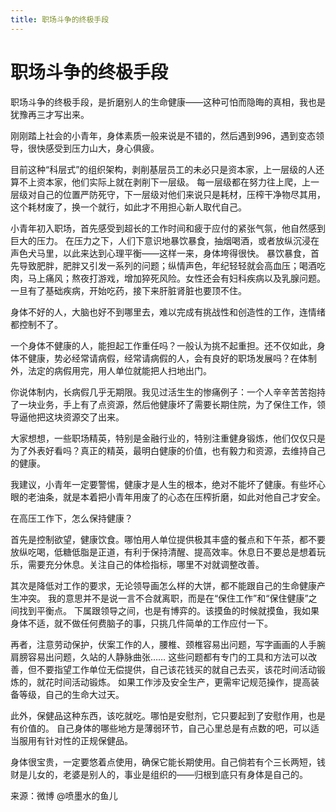 ```yaml
---
title: 职场斗争的终极手段
---
```

# 职场斗争的终极手段

职场斗争的终极手段，是折磨别人的生命健康——这种可怕而隐晦的真相，我也是犹豫再三才写出来。  

刚刚踏上社会的小青年，身体素质一般来说是不错的，然后遇到996，遇到变态领导，很快感受到压力山大，身心俱疲。  

目前这种“科层式”的组织架构，剥削基层员工的未必只是资本家，上一层级的人还算不上资本家，他们实际上就在剥削下一层级。
每一层级都在努力往上爬，上一层级对自己的位置严防死守，下一层级对他们来说只是耗材，压榨干净物尽其用，这个耗材废了，换一个就行，如此才不用担心新人取代自己。  

小青年初入职场，首先感受到超长的工作时间和疲于应付的紧张气氛，他自然感到巨大的压力。
在压力之下，人们下意识地暴饮暴食，抽烟喝酒，或者放纵沉浸在声色犬马里，以此来达到心理平衡——这样一来，身体垮得很快。
暴饮暴食，首先导致肥胖，肥胖又引发一系列的问题；纵情声色，年纪轻轻就会高血压；喝酒吃肉，马上痛风；熬夜打游戏，增加猝死风险。女性还会有妇科疾病以及乳腺问题。
一旦有了基础疾病，开始吃药，接下来肝脏肾脏也要顶不住。  

身体不好的人，大脑也好不到哪里去，难以完成有挑战性和创造性的工作，连情绪都控制不了。  

一个身体不健康的人，能担起工作重任吗？一般认为挑不起重担。还不仅如此，身体不健康，势必经常请病假，经常请病假的人，会有良好的职场发展吗？在体制外，法定的病假用完，用人单位就能把人扫地出门。

你说体制内，长病假几乎无期限。我见过活生生的惨痛例子：一个人辛辛苦苦抱持了一块业务，手上有了点资源，然后他健康坏了需要长期住院，为了保住工作，领导逼他把这块资源交了出来。

大家想想，一些职场精英，特别是金融行业的，特别注重健身锻炼，他们仅仅只是为了外表好看吗？真正的精英，最明白健康的价值，也有毅力和资源，去维持自己的健康。

我建议，小青年一定要警惕，健康才是人生的根本，绝对不能坏了健康。有些坏心眼的老油条，就是本着把小青年用废了的心态在压榨折磨，如此对他自己才安全。

在高压工作下，怎么保持健康？

首先是控制欲望，健康饮食。哪怕用人单位提供极其丰盛的餐点和下午茶，都不要放纵吃喝，低糖低脂是正道，有利于保持清醒、提高效率。休息日不要总是想着玩乐，需要充分休息。关注自己的体检指标，哪里不对就调整改善。

其次是降低对工作的要求，无论领导画怎么样的大饼，都不能跟自己的生命健康产生冲突。
我的意思并不是说一言不合就离职，而是在“保住工作”和“保住健康”之间找到平衡点。
下属跟领导之间，也是有博弈的。该摸鱼的时候就摸鱼，我如果身体不适，就不做任何费脑子的事，只挑几件简单的工作应付一下。

再者，注意劳动保护，伏案工作的人，腰椎、颈椎容易出问题，写字画画的人手腕肩膀容易出问题，久站的人静脉曲张……
这些问题都有专门的工具和方法可以改善，但不要指望工作单位无偿提供，自己该花钱买的就自己去买，该花时间活动锻炼的，就花时间活动锻炼。
如果工作涉及安全生产，更需牢记规范操作，提高装备等级，自己的生命大过天。

此外，保健品这种东西，该吃就吃。哪怕是安慰剂，它只要起到了安慰作用，也是有价值的。
自己身体的哪些地方是薄弱环节，自己心里总是有点数的吧，可以适当服用有针对性的正规保健品。

身体很宝贵，一定要悠着点使用，确保它能长期使用。自己倘若有个三长两短，钱财是儿女的，老婆是别人的，事业是组织的——归根到底只有身体是自己的。

来源：微博 @喷墨水的鱼儿

